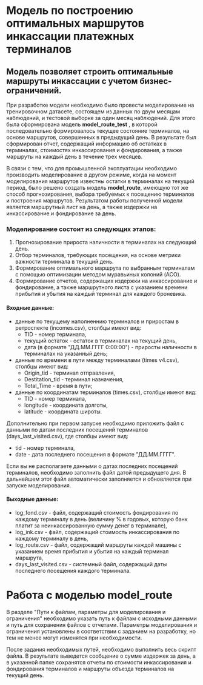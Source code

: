 # Модель по построению оптимальных маршрутов инкассации платежных терминалов
## Модель позволяет строить оптимальные маршруты инкассации с учетом бизнес-ограничений.

При разработке модели необходимо было провести моделирование на тренировочном датасете, состоящем из данных по двум месяцам наблюдений, и тестовой выборке за один месяц наблюдений. Для этого была сформирована модель __model_route_test__ , в которой последовательно формировалось текущее состояние терминалов, на основе маршрутов, совершенных в предыдущий день. В результате был сформирован отчет, содержащий информацию об остатках в терминалах, стоимостях инкассирования и фондирования, а также маршруты на каждый день в течение трех месяцев.

В связи с тем, что для промышленной эксплуатации необходимо производить моделирование в другом режиме, когда на момент моделирования маршрутов известны остатки в терминалах на текущий период, было решено создать модель __model_route__, имеющую тот же способ прогнозирования, выбора требуемых к посещению терминалов и построения маршрутов. Результатом работы полученной модели является маршрутный лист на день, а также издержки на инкассирование и фондирование за день.

### Моделирование состоит из следующих этапов:
1. Прогнозирование прироста наличности в терминалах на следующий день.
2. Отбор терминалов, требующих посещения, на основе метрики важности терминала в текущий день.
3. Формирование оптимального маршрута по выбранным терминалам с помощью оптимизации методом муравьиных колоний (ACO).
4. Формирование отчетов, содержащих издержки на инкассирование и фондирование, а также маршрутного листа с указанием времени прибытия и убытия на каждый терминал для каждого броневика.

#### Входные данные:
- данные по текущему наполненнию терминалов и приростам в ретроспекте (incomes.csv), столбцы имеют вид:
  - TID - номер терминала,
  - текущий остаток - остаток в терминалах на текущий день,
  - дата (в формате "ДД.ММ.ГГГГ  0:00:00") - приросты наличности в терминалах на указанный день;
- данные по времени в пути между терминалами (times v4.csv), столбцы имеют вид:
  - Origin_tid - терминал отправления,
  - Destitation_tid - терминал назначения,
  - Total_Time - время в пути;
- данные по координатам терминалов (times.csv), столбцы имеют вид:
  - TID - номер терминала,
  - longitude - координата долготы,
  - latitude - координата широты.

Дополнительно при первом запуске необходимо приложить файл с данными по датам последних посещений терминалов (days_last_visited.csv), где столбцы имеют вид:
  - tid - номер терминала,
  - date - дата последнего посещения в формате "ДД.ММ.ГГГГ".

Если вы не располагаете данными о датах последних посещений терминалов, необходимо заполнить файл датой предыдущего дня. В дальнейшем этот файл автоматически заполняется и обновляется при запуске моделирования.

#### Выходные данные:
- log_fond.csv - файл, содержащий стоимость фондирования по каждому терминалу в день (величину % в годовых, которую банк платит за неинкассированную сумму денег в терминале),
- log_ink.csv - файл, содержащий стоимость инкассирования по каждому терминалу в день,
- log_route.csv - файл, содержащий маршруты каждой машины с указанием время прибытия и убытия на каждый терминал маршрута,
- days_last_visited.csv - системный файл, содержащий даты последнего посещения каждого терминала.

# Работа с моделью __model_route__
В разделе "Пути к файлам, параметры для моделирования и ограничения" необходимо указать путь к файлам с исходными данными и путь для сохранения файлов с отчетами.
Параметры моделирования и ограничения установлены в соответствии с заданием на разработку, но тем не менее могут изменятся при необходимости.

После задания необходимых путей, необходимо выполнить весь скрипт файла. В результате выведется сообщение о сумме издержек за день, а в указанной папке сохранятся отчеты по стоимости инкассирования и фондирования терминалов и маршруты объезда терминалов на текущий день.
